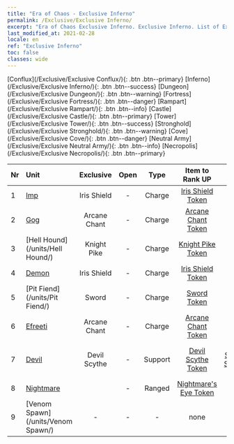 ```yaml
---
title: "Era of Chaos - Exclusive Inferno"
permalink: /Exclusive/Exclusive Inferno/
excerpt: "Era of Chaos Exclusive Inferno. Exclusive Inferno. List of Exclusive Infernoin Era of Chaos"
last_modified_at: 2021-02-28
locale: en
ref: "Exclusive Inferno"
toc: false
classes: wide
---
```

 [Conflux](/Exclusive/Exclusive Conflux/){: .btn .btn--primary} [Inferno](/Exclusive/Exclusive Inferno/){: .btn .btn--success} [Dungeon](/Exclusive/Exclusive Dungeon/){: .btn .btn--warning} [Fortress](/Exclusive/Exclusive Fortress/){: .btn .btn--danger} [Rampart](/Exclusive/Exclusive Rampart/){: .btn .btn--info} [Castle](/Exclusive/Exclusive Castle/){: .btn .btn--primary} [Tower](/Exclusive/Exclusive Tower/){: .btn .btn--success} [Stronghold](/Exclusive/Exclusive Stronghold/){: .btn .btn--warning} [Cove](/Exclusive/Exclusive Cove/){: .btn .btn--danger} [Neutral Army](/Exclusive/Exclusive Neutral Army/){: .btn .btn--info} [Necropolis](/Exclusive/Exclusive Necropolis/){: .btn .btn--primary} 

  | Nr |         Unit        |   Exclusive   | Open  |    Type   |  Item to Rank UP      |  Skin   |
  |:---|:--------------------|:-------------:|:-----:|:---------:|:---------------------:|:-------:|
  | 1  | [Imp](/units/Imp/) | Iris Shield | - | Charge | [Iris Shield Token](/Items/con_153/) | - |
  | 2  | [Gog](/units/Gog/) | Arcane Chant | - | Charge | [Arcane Chant Token](/Items/con_122/) | - |
  | 3  | [Hell Hound](/units/Hell Hound/) | Knight Pike | - | Charge | [Knight Pike Token](/Items/con_210/) | - |
  | 4  | [Demon](/units/Demon/) | Iris Shield | - | Charge | [Iris Shield Token](/Items/con_153/) | - |
  | 5  | [Pit Fiend](/units/Pit Fiend/) | Sword | - | Charge | [Sword Token](/Items/con_163/) | - |
  | 6  | [Efreeti](/units/Efreeti/) | Arcane Chant | - | Charge | [Arcane Chant Token](/Items/con_122/) | - |
  | 7  | [Devil](/units/Devil/) | Devil Scythe | - | Support | [Devil Scythe Token](/Items/con_1122/) | [Devil Scythe Special Skin](/Items/con_1247/) |
  | 8  | [Nightmare](/units/Nightmare/) |  | - | Ranged | [Nightmare's Eye Token](/Items/con_113/) | - |
  | 9  | [Venom Spawn](/units/Venom Spawn/) | - | - | - | none | none |
